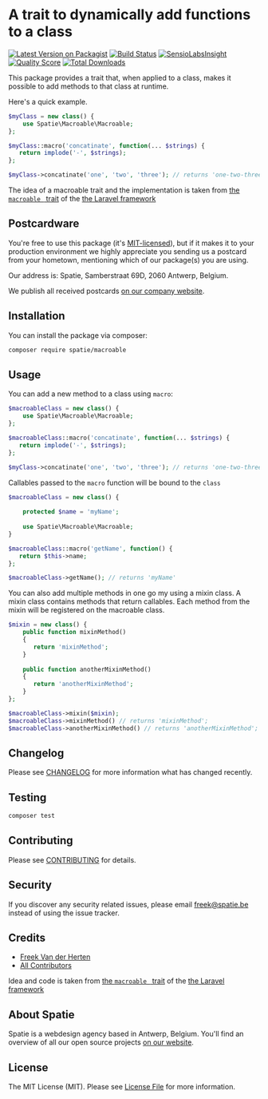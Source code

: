 # A trait to dynamically add functions to a class

[![Latest Version on Packagist](https://img.shields.io/packagist/v/spatie/macroable.svg?style=flat-square)](https://packagist.org/packages/spatie/macroable)
[![Build Status](https://img.shields.io/travis/spatie/macroable/master.svg?style=flat-square)](https://travis-ci.org/spatie/macroable)
[![SensioLabsInsight](https://img.shields.io/sensiolabs/i/c3dbed0e-9794-4c54-b40c-ccaf5a1394de.svg?style=flat-square)](https://insight.sensiolabs.com/projects/c3dbed0e-9794-4c54-b40c-ccaf5a1394de)
[![Quality Score](https://img.shields.io/scrutinizer/g/spatie/macroable.svg?style=flat-square)](https://scrutinizer-ci.com/g/spatie/macroable)
[![Total Downloads](https://img.shields.io/packagist/dt/spatie/macroable.svg?style=flat-square)](https://packagist.org/packages/spatie/macroable)

This package provides a trait that, when applied to a class, makes it possible to add methods to that class at runtime.

Here's a quick example.

```php
$myClass = new class() {
    use Spatie\Macroable\Macroable;
};

$myClass::macro('concatinate', function(... $strings) {
   return implode('-', $strings);
};

$myClass->concatinate('one', 'two', 'three'); // returns 'one-two-three'
```

The idea of a macroable trait and the implementation is taken from [the `macroable ` trait](https://github.com/laravel/framework/blob/master/src/Illuminate/Support/Traits/Macroable.php) of the [the Laravel framework](https://laravel.com)


## Postcardware

You're free to use this package (it's [MIT-licensed](LICENSE.md)), but if it makes it to your production environment we highly appreciate you sending us a postcard from your hometown, mentioning which of our package(s) you are using.

Our address is: Spatie, Samberstraat 69D, 2060 Antwerp, Belgium.

We publish all received postcards [on our company website](https://spatie.be/en/opensource/postcards).

## Installation

You can install the package via composer:

```bash
composer require spatie/macroable
```

## Usage

You can add a new method to a class using `macro`:

```php
$macroableClass = new class() {
    use Spatie\Macroable\Macroable;
};

$macroableClass::macro('concatinate', function(... $strings) {
   return implode('-', $strings);
};

$myClass->concatinate('one', 'two', 'three'); // returns 'one-two-three'
```

Callables passed to the `macro` function will be bound to the `class`

```php
$macroableClass = new class() {
    
    protected $name = 'myName';
    
    use Spatie\Macroable\Macroable;
}

$macroableClass::macro('getName', function() {
   return $this->name;
};

$macroableClass->getName(); // returns 'myName'
```

You can also add multiple methods in one go my using a mixin class. A mixin class contains methods that return callables. Each method from the mixin will be registered on the macroable class.

```php
$mixin = new class() {
    public function mixinMethod()
    {
       return 'mixinMethod';
    }
    
    public function anotherMixinMethod()
    {
       return 'anotherMixinMethod';
    }
};

$macroableClass->mixin($mixin);
$macroableClass->mixinMethod() // returns 'mixinMethod';
$macroableClass->anotherMixinMethod() // returns 'anotherMixinMethod';
```

## Changelog

Please see [CHANGELOG](CHANGELOG.md) for more information what has changed recently.

## Testing

``` bash
composer test
```

## Contributing

Please see [CONTRIBUTING](CONTRIBUTING.md) for details.

## Security

If you discover any security related issues, please email freek@spatie.be instead of using the issue tracker.

## Credits

- [Freek Van der Herten](https://github.com/freekmurze)
- [All Contributors](../../contributors)

Idea and code is taken from [the `macroable ` trait](https://github.com/laravel/framework/blob/master/src/Illuminate/Support/Traits/Macroable.php) of the [the Laravel framework](https://laravel.com)

## About Spatie

Spatie is a webdesign agency based in Antwerp, Belgium. You'll find an overview of all our open source projects [on our website](https://spatie.be/opensource).

## License

The MIT License (MIT). Please see [License File](LICENSE.md) for more information.
